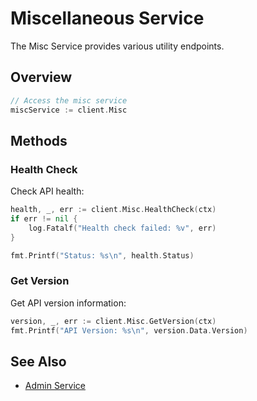 # Miscellaneous Service

The Misc Service provides various utility endpoints.

## Overview

```go
// Access the misc service
miscService := client.Misc
```

## Methods

### Health Check

Check API health:

```go
health, _, err := client.Misc.HealthCheck(ctx)
if err != nil {
    log.Fatalf("Health check failed: %v", err)
}

fmt.Printf("Status: %s\n", health.Status)
```

### Get Version

Get API version information:

```go
version, _, err := client.Misc.GetVersion(ctx)
fmt.Printf("API Version: %s\n", version.Data.Version)
```

## See Also

- [Admin Service](admin.md)
